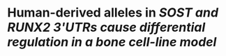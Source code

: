 # Human-derived alleles in <i>SOST<i> and <i>RUNX2<i> 3'UTRs cause differential regulation in a bone cell-line model
